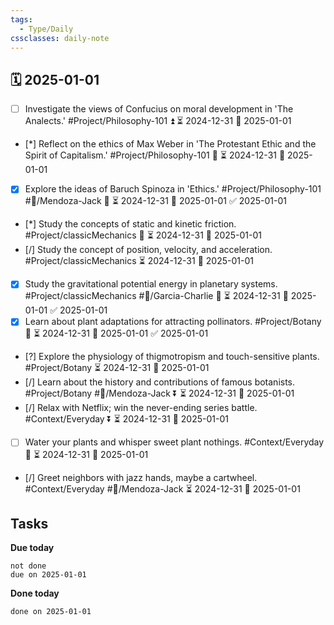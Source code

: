 ```yaml
---
tags:
  - Type/Daily
cssclasses: daily-note
---
```


## 🗓️ 2025-01-01

- [ ] Investigate the views of Confucius on moral development in 'The Analects.' #Project/Philosophy-101 ⏫ ⏳ 2024-12-31 📅 2025-01-01
- [*] Reflect on the ethics of Max Weber in 'The Protestant Ethic and the Spirit of Capitalism.' #Project/Philosophy-101 🔺 ⏳ 2024-12-31 📅 2025-01-01
- [x] Explore the ideas of Baruch Spinoza in 'Ethics.' #Project/Philosophy-101 #👤/Mendoza-Jack 🔺 ⏳ 2024-12-31 📅 2025-01-01 ✅ 2025-01-01
- [*] Study the concepts of static and kinetic friction. #Project/classicMechanics 🔽 ⏳ 2024-12-31 📅 2025-01-01
- [/] Study the concept of position, velocity, and acceleration. #Project/classicMechanics ⏳ 2024-12-31 📅 2025-01-01
- [x] Study the gravitational potential energy in planetary systems. #Project/classicMechanics #👤/Garcia-Charlie 🔼 ⏳ 2024-12-31 📅 2025-01-01 ✅ 2025-01-01
- [x] Learn about plant adaptations for attracting pollinators. #Project/Botany 🔽 ⏳ 2024-12-31 📅 2025-01-01 ✅ 2025-01-01
- [?] Explore the physiology of thigmotropism and touch-sensitive plants. #Project/Botany ⏳ 2024-12-31 📅 2025-01-01
- [/] Learn about the history and contributions of famous botanists. #Project/Botany #👤/Mendoza-Jack ⏬ ⏳ 2024-12-31 📅 2025-01-01
- [/] Relax with Netflix; win the never-ending series battle. #Context/Everyday ⏬ ⏳ 2024-12-31 📅 2025-01-01
- [ ] Water your plants and whisper sweet plant nothings. #Context/Everyday 🔽 ⏳ 2024-12-31 📅 2025-01-01
- [/] Greet neighbors with jazz hands, maybe a cartwheel. #Context/Everyday #👤/Mendoza-Jack ⏳ 2024-12-31 📅 2025-01-01

## Tasks

**Due today**

```tasks
not done
due on 2025-01-01
```

**Done today**

```tasks
done on 2025-01-01
```
            